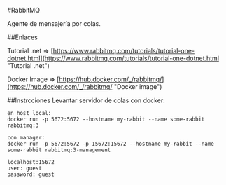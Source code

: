 #RabbitMQ

Agente de mensajería por colas.

##Enlaces



Tutorial .net =>
[https://www.rabbitmq.com/tutorials/tutorial-one-dotnet.html](https://www.rabbitmq.com/tutorials/tutorial-one-dotnet.html "Tutorial .net")

Docker Image => [https://hub.docker.com/_/rabbitmq/](https://hub.docker.com/_/rabbitmq/ "Docker image")


##Instrcciones
Levantar servidor de colas con docker:

	en host local:	
	docker run -p 5672:5672 --hostname my-rabbit --name some-rabbit rabbitmq:3

	con manager:  
	docker run -p 5672:5672 -p 15672:15672 --hostname my-rabbit --name some-rabbit rabbitmq:3-management

	localhost:15672
	user: guest
	password: guest

